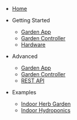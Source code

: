* [Home](/)

* Getting Started
    * [Garden App](app_quickstart.md)
    * [Garden Controller](controller_quickstart.md)
    * [Hardware](hardware_quickstart.md)

* Advanced
    * [Garden App](app_advanced.md)
    * [Garden Controller](controller_advanced.md)
    * [REST API](rest_api.md)

* Examples
    * [Indoor Herb Garden](indoor_example.md)
    * [Indoor Hydroponics](hydroponics_example.md)
